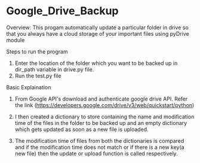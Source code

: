 # Google_Drive_Backup

Overview:
This progam automatically update a particular folder in drive so that you always have a cloud storage of your important files using pyDrive module

Steps to run the program

1. Enter the location of the folder which you want to be backed up in dir_path variable in drive.py file.
2. Run the test.py file 

Basic Explaination

1. From Google API's download and authenticate google drive API. Refer the link (https://developers.google.com/drive/v3/web/quickstart/python)

 2.  I then created a dictionary to store containing the name and modification time of the files in the folder to be backed up and an empty dictionary which gets updated as soon as a new file is uploaded.

3. The modification time of files from both the dictionaries is compared and if the modification time does not match or if there is a new key(a new file) then the update or upload function is called respectively.
